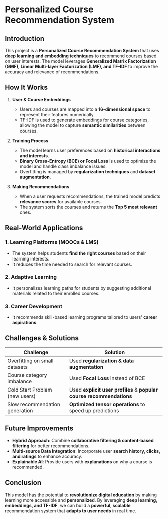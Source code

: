 # Personalized Course Recommendation System  

## Introduction  
This project is a **Personalized Course Recommendation System** that uses **deep learning and embedding techniques** to recommend courses based on user interests. The model leverages **Generalized Matrix Factorization (GMF), Linear Multi-layer Factorization (LMF), and TF-IDF** to improve the accuracy and relevance of recommendations.  

## How It Works  
1. **User & Course Embeddings**  
   - Users and courses are mapped into a **16-dimensional space** to represent their features numerically.  
   - TF-IDF is used to generate embeddings for course categories, allowing the model to capture **semantic similarities** between courses.  

2. **Training Process**  
   - The model learns user preferences based on **historical interactions and interests**.  
   - **Binary Cross-Entropy (BCE) or Focal Loss** is used to optimize the model and handle class imbalance issues.  
   - Overfitting is managed by **regularization techniques** and **dataset augmentation**.  

3. **Making Recommendations**  
   - When a user requests recommendations, the trained model predicts **relevance scores** for available courses.  
   - The system sorts the courses and returns the **Top 5 most relevant** ones.  

## Real-World Applications  
### **1. Learning Platforms (MOOCs & LMS)**  
   - The system helps students **find the right courses** based on their learning interests.  
   - It reduces the time needed to search for relevant courses.  

### **2. Adaptive Learning**  
   - It personalizes learning paths for students by suggesting additional materials related to their enrolled courses.  

### **3. Career Development**  
   - It recommends skill-based learning programs tailored to users' **career aspirations**.  

## Challenges & Solutions  
| **Challenge** | **Solution** |  
|--------------|-------------|  
| Overfitting on small datasets | Used **regularization & data augmentation** |  
| Course category imbalance | Used **Focal Loss** instead of BCE |  
| Cold Start Problem (new users) | Used **explicit user profiles** & **popular course recommendations** |  
| Slow recommendation generation | **Optimized tensor operations** to speed up predictions |  

## Future Improvements  
- **Hybrid Approach**: Combine **collaborative filtering & content-based filtering** for better recommendations.  
- **Multi-source Data Integration**: Incorporate user **search history, clicks, and ratings** to enhance accuracy.  
- **Explainable AI**: Provide users with **explanations** on why a course is recommended.  

## Conclusion  
This model has the potential to **revolutionize digital education** by making learning more accessible and **personalized**. By leveraging **deep learning, embeddings, and TF-IDF**, we can build a **powerful, scalable** recommendation system that **adapts to user needs** in real time.  

